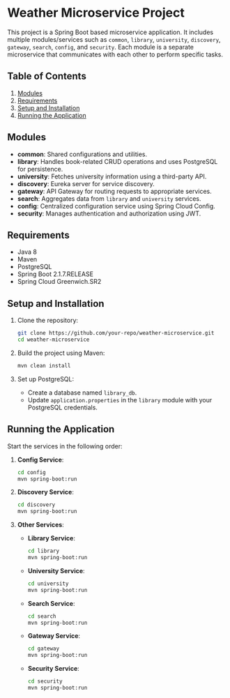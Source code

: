 # Weather Microservice Project

This project is a Spring Boot based microservice application. It includes multiple modules/services such as `common`, `library`, `university`, `discovery`, `gateway`, `search`, `config`, and `security`. Each module is a separate microservice that communicates with each other to perform specific tasks.

## Table of Contents

1. [Modules](#modules)
2. [Requirements](#requirements)
3. [Setup and Installation](#setup-and-installation)
4. [Running the Application](#running-the-application)


## Modules

- **common**: Shared configurations and utilities.
- **library**: Handles book-related CRUD operations and uses PostgreSQL for persistence.
- **university**: Fetches university information using a third-party API.
- **discovery**: Eureka server for service discovery.
- **gateway**: API Gateway for routing requests to appropriate services.
- **search**: Aggregates data from `library` and `university` services.
- **config**: Centralized configuration service using Spring Cloud Config.
- **security**: Manages authentication and authorization using JWT.

## Requirements

- Java 8
- Maven
- PostgreSQL
- Spring Boot 2.1.7.RELEASE
- Spring Cloud Greenwich.SR2

## Setup and Installation

1. Clone the repository:
    ```sh
    git clone https://github.com/your-repo/weather-microservice.git
    cd weather-microservice
    ```

2. Build the project using Maven:
    ```sh
    mvn clean install
    ```

3. Set up PostgreSQL:
    - Create a database named `library_db`.
    - Update `application.properties` in the `library` module with your PostgreSQL credentials.

## Running the Application

Start the services in the following order:

1. **Config Service**:
    ```sh
    cd config
    mvn spring-boot:run
    ```

2. **Discovery Service**:
    ```sh
    cd discovery
    mvn spring-boot:run
    ```

3. **Other Services**:
    - **Library Service**:
        ```sh
        cd library
        mvn spring-boot:run
        ```
    - **University Service**:
        ```sh
        cd university
        mvn spring-boot:run
        ```
    - **Search Service**:
        ```sh
        cd search
        mvn spring-boot:run
        ```
    - **Gateway Service**:
        ```sh
        cd gateway
        mvn spring-boot:run
        ```
    - **Security Service**:
        ```sh
        cd security
        mvn spring-boot:run
        ```




